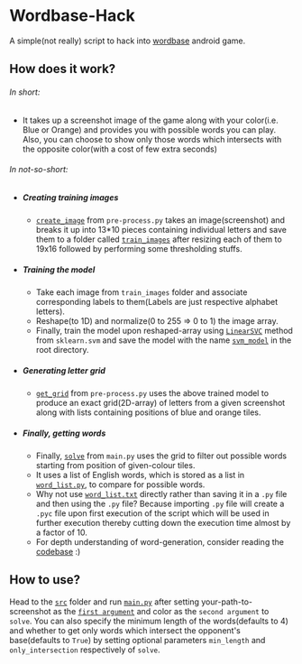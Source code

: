 # Wordbase-Hack
A simple(not really) script to hack into [wordbase](https://play.google.com/store/apps/details?id=com.wordbaseapp) android game.

## How does it work?

###### In short:
* It takes up a screenshot image of the game along with your color(i.e. Blue or Orange) and provides you with possible words you can play. Also, you can choose to show only those words which intersects with the opposite color(with a cost of few extra seconds)

###### In not-so-short:
* ##### Creating training images
  * [`create_image`](https://github.com/shashi278/wordbase-hack/blob/adaacf84505a94c4bc94d1dc2fda3321aadb1e22/src/pre_process.py#L16) from `pre-process.py` takes an image(screenshot) and breaks it up into 13*10 pieces containing individual letters and save them to a folder called [`train_images`](https://github.com/shashi278/wordbase-hack/tree/master/src/train_images) after resizing each of them to 19x16 followed by performing some thresholding stuffs.
* ##### Training the model
  * Take each image from `train_images` folder and associate corresponding labels to them(Labels are just respective alphabet letters).
  * Reshape(to 1D) and normalize(0 to 255 => 0 to 1) the image array.
  * Finally, train the model upon reshaped-array using [`LinearSVC`](https://scikit-learn.org/stable/modules/generated/sklearn.svm.LinearSVC.html#sklearn.svm.LinearSVC) method from `sklearn.svm` and save the model with the name [`svm_model`](https://github.com/shashi278/wordbase-hack/blob/master/src/svm_model) in the root directory.
* ##### Generating letter grid
  * [`get_grid`](https://github.com/shashi278/wordbase-hack/blob/adaacf84505a94c4bc94d1dc2fda3321aadb1e22/src/pre_process.py#L61) from `pre-process.py` uses the above trained model to produce an exact grid(2D-array) of letters from a given screenshot along with lists containing positions of blue and orange tiles.
* ##### Finally, getting words
  * Finally, [`solve`](https://github.com/shashi278/wordbase-hack/blob/adaacf84505a94c4bc94d1dc2fda3321aadb1e22/src/main.py#L10) from `main.py` uses the grid to filter out possible words starting from position of given-colour tiles.
  * It uses a list of English words, which is stored as a list in [`word_list.py`](https://github.com/shashi278/wordbase-hack/blob/master/src/word_list.py), to compare for possible words.
  * Why not use [`word_list.txt`](https://github.com/shashi278/wordbase-hack/blob/master/src/word_list.txt) directly rather than saving it in a `.py` file and then using the `.py` file? Because importing `.py` file will create a `.pyc` file upon first execution of the script which will be used in further execution thereby cutting down the execution time almost by a factor of 10.
  * For depth understanding of word-generation, consider reading the [codebase](https://github.com/shashi278/wordbase-hack/blob/master/src/main.py) :)

## How to use?
Head to the [`src`](https://github.com/shashi278/wordbase-hack/tree/master/src) folder and run [`main.py`](https://github.com/shashi278/wordbase-hack/blob/master/src/main.py) after setting your-path-to-screenshot as the [`first argument`](https://github.com/shashi278/wordbase-hack/blob/adaacf84505a94c4bc94d1dc2fda3321aadb1e22/src/main.py#L89) and color as the `second argument` to `solve`. You can also specify the minimum length of the words(defaults to 4) and whether to get only words which intersect the opponent's base(defaults to `True`) by setting optional parameters `min_length` and `only_intersection` respectively of `solve`.
